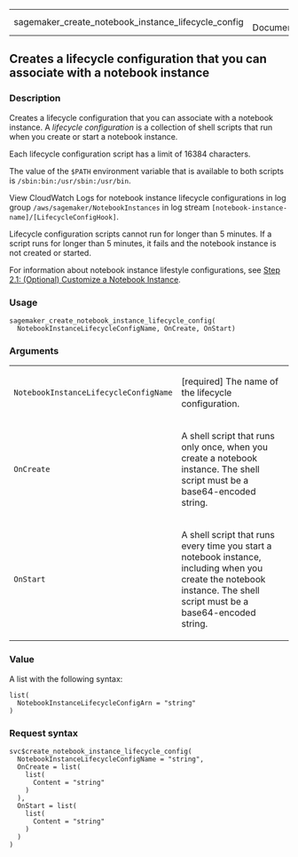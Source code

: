<table style="width: 100%;">
<tbody>
<tr class="odd">
<td>sagemaker_create_notebook_instance_lifecycle_config</td>
<td style="text-align: right;">R Documentation</td>
</tr>
</tbody>
</table>

## Creates a lifecycle configuration that you can associate with a notebook instance

### Description

Creates a lifecycle configuration that you can associate with a notebook
instance. A *lifecycle configuration* is a collection of shell scripts
that run when you create or start a notebook instance.

Each lifecycle configuration script has a limit of 16384 characters.

The value of the `⁠$PATH⁠` environment variable that is available to both
scripts is `⁠/sbin:bin:/usr/sbin:/usr/bin⁠`.

View CloudWatch Logs for notebook instance lifecycle configurations in
log group `⁠/aws/sagemaker/NotebookInstances⁠` in log stream
`⁠[notebook-instance-name]/[LifecycleConfigHook]⁠`.

Lifecycle configuration scripts cannot run for longer than 5 minutes. If
a script runs for longer than 5 minutes, it fails and the notebook
instance is not created or started.

For information about notebook instance lifestyle configurations, see
[Step 2.1: (Optional) Customize a Notebook
Instance](https://docs.aws.amazon.com/sagemaker/latest/dg/notebook-lifecycle-config.html).

### Usage

    sagemaker_create_notebook_instance_lifecycle_config(
      NotebookInstanceLifecycleConfigName, OnCreate, OnStart)

### Arguments

<table>
<colgroup>
<col style="width: 35%" />
<col style="width: 65%" />
</colgroup>
<tbody>
<tr class="odd">
<td><code
id="sagemaker_create_notebook_instance_lifecycle_config_:_NotebookInstanceLifecycleConfigName">NotebookInstanceLifecycleConfigName</code></td>
<td><p>[required] The name of the lifecycle configuration.</p></td>
</tr>
<tr class="even">
<td><code
id="sagemaker_create_notebook_instance_lifecycle_config_:_OnCreate">OnCreate</code></td>
<td><p>A shell script that runs only once, when you create a notebook
instance. The shell script must be a base64-encoded string.</p></td>
</tr>
<tr class="odd">
<td><code
id="sagemaker_create_notebook_instance_lifecycle_config_:_OnStart">OnStart</code></td>
<td><p>A shell script that runs every time you start a notebook
instance, including when you create the notebook instance. The shell
script must be a base64-encoded string.</p></td>
</tr>
</tbody>
</table>

### Value

A list with the following syntax:

    list(
      NotebookInstanceLifecycleConfigArn = "string"
    )

### Request syntax

    svc$create_notebook_instance_lifecycle_config(
      NotebookInstanceLifecycleConfigName = "string",
      OnCreate = list(
        list(
          Content = "string"
        )
      ),
      OnStart = list(
        list(
          Content = "string"
        )
      )
    )
